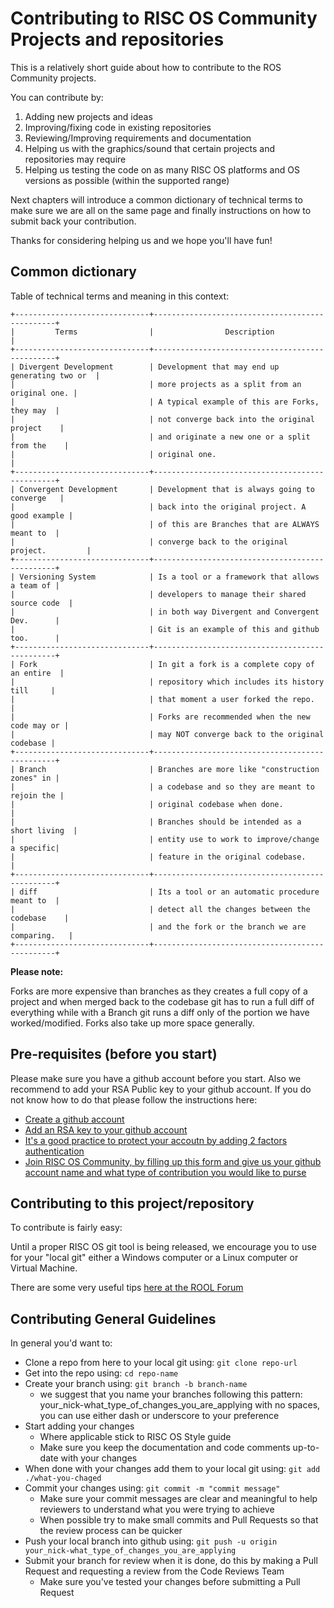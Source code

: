# Contributing to RISC OS Community Projects and repositories
This is a relatively short guide about how to contribute to the ROS Community projects.

You can contribute by:
1) Adding new projects and ideas
2) Improving/fixing code in existing repositories
3) Reviewing/Improving requirements and documentation
4) Helping us with the graphics/sound that certain projects and repositories may require
5) Helping us testing the code on as many RISC OS platforms and OS versions as possible (within the supported range)

Next chapters will introduce a common dictionary of technical terms to make sure we are all on the same page and finally instructions on how to submit back your contribution.

Thanks for considering helping us and we hope you'll have fun!

## Common dictionary
Table of technical terms and meaning in this context:
```
+------------------------------+------------------------------------------------+
|         Terms                |                Description                     |
+------------------------------+------------------------------------------------+
| Divergent Development        | Development that may end up generating two or  |
|                              | more projects as a split from an original one. |
|                              | A typical example of this are Forks, they may  |
|                              | not converge back into the original project    |
|                              | and originate a new one or a split from the    |
|                              | original one.                                  |
+------------------------------+------------------------------------------------+
| Convergent Development       | Development that is always going to converge   |
|                              | back into the original project. A good example |
|                              | of this are Branches that are ALWAYS meant to  |
|                              | converge back to the original project.         |
+------------------------------+------------------------------------------------+
| Versioning System            | Is a tool or a framework that allows a team of |
|                              | developers to manage their shared source code  |
|                              | in both way Divergent and Convergent Dev.      |
|                              | Git is an example of this and github too.      |
+------------------------------+------------------------------------------------+
| Fork                         | In git a fork is a complete copy of an entire  |
|                              | repository which includes its history till     |
|                              | that moment a user forked the repo.            |
|                              | Forks are recommended when the new code may or |
|                              | may NOT converge back to the original codebase |
+------------------------------+------------------------------------------------+
| Branch                       | Branches are more like "construction zones" in |
|                              | a codebase and so they are meant to rejoin the |
|                              | original codebase when done.                   |
|                              | Branches should be intended as a short living  |
|                              | entity use to work to improve/change a specific|
|                              | feature in the original codebase.              |
+------------------------------+------------------------------------------------+
| diff                         | Its a tool or an automatic procedure meant to  |
|                              | detect all the changes between the codebase    |
|                              | and the fork or the branch we are comparing.   |
+------------------------------+------------------------------------------------+ 
```
**Please note:** 

Forks are more expensive than branches as they creates a full copy of a project and when merged back to the codebase git has to run a full diff of everything while with a Branch git runs a diff only of the portion we have worked/modified. Forks also take up more space generally.

## Pre-requisites (before you start)
Please make sure you have a github account before you start. Also we recommend to add your RSA Public key to your github account. If you do not know how to do that please follow the instructions here:

- [Create a github account](https://github.com/join)
- [Add an RSA key to your github account](https://docs.github.com/en/github/authenticating-to-github/adding-a-new-ssh-key-to-your-github-account)
- [It's a good practice to protect your accoutn by adding 2 factors authentication](https://docs.github.com/en/github/authenticating-to-github/configuring-two-factor-authentication)
- [Join RISC OS Community, by filling up this form and give us your github account name and what type of contribution you would like to purse](https://paolozaino.wordpress.com/contact/)

## Contributing to this project/repository
To contribute is fairly easy:

Until a proper RISC OS git tool is being released, we encourage you to use for your "local git" either a Windows computer or a Linux computer or Virtual Machine.

There are some very useful tips [here at the ROOL Forum](https://www.riscosopen.org/content/documents/git-cheatsheet)

## Contributing General Guidelines
In general you'd want to:
* Clone a repo from here to your local git using: `git clone repo-url`
* Get into the repo using: `cd repo-name`
* Create your branch using: `git branch -b branch-name`
  - we suggest that you name your branches following this pattern: your_nick-what_type_of_changes_you_are_applying with no spaces, you can use either dash or underscore to your preference
* Start adding your changes
  - Where applicable stick to RISC OS Style guide
  - Make sure you keep the documentation and code comments up-to-date with your changes
* When done with your changes add them to your local git using: `git add ./what-you-chaged`
* Commit your changes using: `git commit -m "commit message"`
  - Make sure your commit messages are clear and meaningful to help reviewers to understand what you were trying to achieve
  - When possible try to make small commits and Pull Requests so that the review process can be quicker
* Push your local branch into github using: `git push -u origin your_nick-what_type_of_changes_you_are_applying`
* Submit your branch for review when it is done, do this by making a Pull Request and requesting a review from the Code Reviews Team
  - Make sure you've tested your changes before submitting a Pull Request

